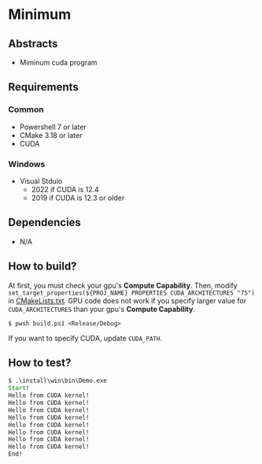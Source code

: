 # Minimum

## Abstracts

* Miminum cuda program

## Requirements

### Common

* Powershell 7 or later
* CMake 3.18 or later
* CUDA

### Windows

* Visual Stduio
  * 2022 if CUDA is 12.4
  * 2019 if CUDA is 12.3 or older

## Dependencies

* N/A

## How to build?

At first, you must check your gpu's **Compute Capability**.
Then, modify `set_target_properties(${PROJ_NAME} PROPERTIES CUDA_ARCHITECTURES "75")` in [CMakeLists.txt](./CMakeLists.txt).
GPU code does not work if you specify larger value for `CUDA_ARCHITECTURES` than your gpu's **Compute Capability**.

````shell
$ pwsh build.ps1 <Release/Debug>
````

If you want to specify CUDA, update `CUDA_PATH`.

## How to test?

````cmd
$ .\install\win\bin\Demo.exe
Start!
Hello from CUDA kernel!
Hello from CUDA kernel!
Hello from CUDA kernel!
Hello from CUDA kernel!
Hello from CUDA kernel!
Hello from CUDA kernel!
Hello from CUDA kernel!
Hello from CUDA kernel!
End!
````